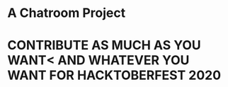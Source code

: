 # A Chatroom Project

# CONTRIBUTE AS MUCH AS YOU WANT< AND WHATEVER YOU WANT FOR HACKTOBERFEST 2020
